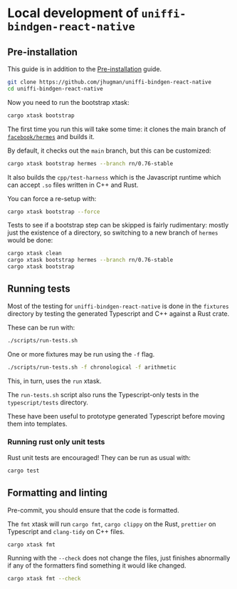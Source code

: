 # Local development  of `uniffi-bindgen-react-native`

## Pre-installation

This guide is in addition to the [Pre-installation](../guides/pre-installation.md) guide.

```sh
git clone https://github.com/jhugman/uniffi-bindgen-react-native
cd uniffi-bindgen-react-native
```

Now you need to run the bootstrap xtask:

```sh
cargo xtask bootstrap
```

The first time you run this will take some time: it clones the main branch of [`facebook/hermes`](https://github.com/facebook/hermes) and builds it.

By default, it checks out the `main` branch, but this can be customized:

```sh
cargo xtask bootstrap hermes --branch rn/0.76-stable
```

It also builds the `cpp/test-harness` which is the Javascript runtime which can accept `.so` files written in C++ and Rust.

You can force a re-setup with:

```sh
cargo xtask bootstrap --force
```

Tests to see if a bootstrap step can be skipped is fairly rudimentary: mostly just the existence of a directory, so switching to a new branch of `hermes` would be done:

```sh
cargo xtask clean
cargo xtask bootstrap hermes --branch rn/0.76-stable
cargo xtask bootstrap
```

## Running tests

Most of the testing for `uniffi-bindgen-react-native` is done in the `fixtures` directory by testing the generated Typescript and C++ against a Rust crate.

These can be run with:

```sh
./scripts/run-tests.sh
```

One or more fixtures may be run using the `-f` flag.

```sh
./scripts/run-tests.sh -f chronological -f arithmetic
```

This, in turn, uses the `run` xtask.

The `run-tests.sh` script also runs the Typescript-only tests in the `typescript/tests` directory.

These have been useful to prototype generated Typescript before moving them into templates.

### Running rust only unit tests

Rust unit tests are encouraged! They can be run as usual with:

```sh
cargo test
```

## Formatting and linting

Pre-commit, you should ensure that the code is formatted.

The `fmt` xtask will run `cargo fmt`, `cargo clippy` on the Rust, `prettier` on Typescript and `clang-tidy` on C++ files.

```sh
cargo xtask fmt
```

Running with the `--check` does not change the files, just finishes abnormally if any of the formatters find something it would like changed.

```sh
cargo xtask fmt --check
```
